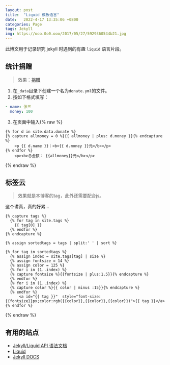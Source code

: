 ```yaml
---
layout: post
title:  "Liquid 模板语言"
date:   2022-4-17 13:35:06 +0800
categories: Page
tags: Jekyll
img: https://ooo.0o0.ooo/2017/05/27/5929360544b21.jpg
---
```


此博文用于记录研究 jekyll 时遇到的有趣 `liquid` 语言片段。

## 统计捐赠

> 效果：[捐赠](https://storyline.kejun.space/pages/menus/donate.html)

1. 在`_data`目录下创建一个名为`donate.yml`的文件。
2. 按如下格式填写：
```yml
- name: 张三
  money: 100
```
3. 在页面中输入{% raw %}
```liquid
{% for d in site.data.donate %}
{% capture allmoney = 0 %}{{ allmoney | plus: d.money }}{% endcapture %}
    <p {{ d.name }}：<b>{{ d.money }}元</b></p>
{% endfor %}
    <p><b>总金额： {{allmoney}}元</b></p>
 ```
{% endraw %}


## 标签云

> 效果就是本博客的tag，此外还需要配合js。

这个讲真，真的好累...

```liquid{% raw %}
{% capture tags %}
  {% for tag in site.tags %}
    {{ tag[0] }}
  {% endfor %}
{% endcapture %}

{% assign sortedtags = tags | split:' ' | sort %}

{% for tag in sortedtags %}
  {% assign index = site.tags[tag] | size %}
  {% assign fontsize = 14 %}
  {% assign color = 125 %}
  {% for i in (1..index) %}
  {% capture fontsize %}{{fontsize | plus:1.5}}{% endcapture %}
  {% endfor %}
  {% for i in (1..index) %}
  {% capture color %}{{ color | minus :15}}{% endcapture %}
  {% endfor %}
      <a id="{{ tag }}"  style="font-size:{{fontsize}}px;color:rgb({{color}},{{color}},{{color}})">{{ tag }}</a>
{% endfor %}
```
{% endraw %}

## 有用的站点

* [Jekyll/Liquid API 语法文档](http://alfred-sun.github.io/blog/2015/01/10/jekyll-liquid-syntax-documentation/)
* [Liquid](http://liquidmarkup.org/)
* [Jekyll DOCS](https://jekyllrb.com/docs/home/)
